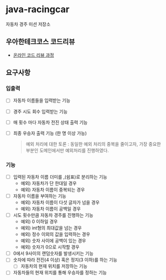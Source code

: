 # java-racingcar

자동차 경주 미션 저장소

## 우아한테크코스 코드리뷰

- [온라인 코드 리뷰 과정](https://github.com/woowacourse/woowacourse-docs/blob/master/maincourse/README.md)

## 요구사항

### 입출력

- [ ] 자동차 이름들을 입력받는 기능
- [ ] 경주 시도 회수 입력받는 기능
- [ ] 매 횟수 마다 자동차 전진 상태 출력 기능
- [ ] 최종 우승자 출력 기능 (한 명 이상 가능)
    
    > 예외 처리에 대한 토론 : 동일한 예외 처리의 중복을 줄이고자, 가장 중요한 부분인 도메인에서만 예외처리를 진행하였다.

### 기능

- [ ] 입력된 자동차 이름 더미를 ,(쉼표)로 분리하는 기능
    - 예외) 자동차가 단 한대일 경우
    - 예외) 자동차 이름이 중복되는 경우
- [ ] 자동차 이름을 부여하는 기능
    - 예외) 자동차 이름이 다섯 글자가 넘을 경우
    - 예외) 자동차 이름이 공백일 경우
- [ ] 시도 횟수만큼 자동차 경주를 진행하는 기능
    - 예외) 0 이하일 경우
    - 예외) int형의 최대값을 넘는 경우
    - 예외) 정수 이외의 값을 입력하는 경우
    - 예외) 숫자 사이에 공백이 있는 경우
    - 예외) 숫자가 0으로 시작할 경우
- [ ] 0에서 9사이의 랜덤숫자를 발생시키는 기능
- [ ] 숫자에 따라 전진(4 이상) 혹은 정지(3 이하)를 하는 기능
  - [ ] 자동차의 현재 위치를 저장하는 기능
- [ ] 자동차들의 현재 위치를 통해 우승자를 정하는 기능